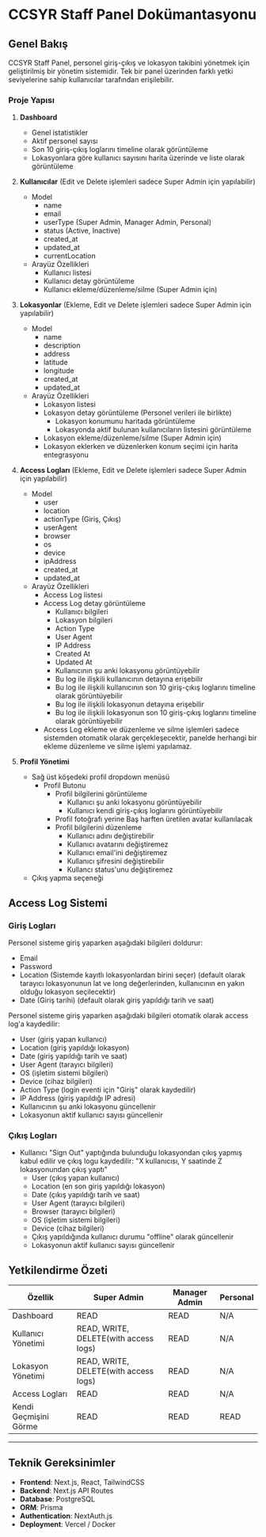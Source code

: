 # CCSYR Staff Panel Dokümantasyonu

## Genel Bakış

CCSYR Staff Panel, personel giriş-çıkış ve lokasyon takibini yönetmek için geliştirilmiş bir yönetim sistemidir. Tek bir panel üzerinden farklı yetki seviyelerine sahip kullanıcılar tarafından erişilebilir.

### Proje Yapısı

1. **Dashboard**

   - Genel istatistikler
   - Aktif personel sayısı
   - Son 10 giriş-çıkış loglarını timeline olarak görüntüleme
   - Lokasyonlara göre kullanıcı sayısını harita üzerinde ve liste olarak görüntüleme

2. **Kullanıcılar** (Edit ve Delete işlemleri sadece Super Admin için yapılabilir)

   - Model
     - name
     - email
     - userType (Super Admin, Manager Admin, Personal)
     - status (Active, Inactive)
     - created_at
     - updated_at
     - currentLocation
   - Arayüz Özellikleri
     - Kullanıcı listesi
     - Kullanıcı detay görüntüleme
     - Kullanıcı ekleme/düzenleme/silme (Super Admin için)

3. **Lokasyonlar** (Ekleme, Edit ve Delete işlemleri sadece Super Admin için yapılabilir)

   - Model
     - name
     - description
     - address
     - latitude
     - longitude
     - created_at
     - updated_at
   - Arayüz Özellikleri
     - Lokasyon listesi
     - Lokasyon detay görüntüleme (Personel verileri ile birlikte)
       - Lokasyon konumunu haritada görüntüleme
       - Lokasyonda aktif bulunan kullanıcıların listesini görüntüleme
     - Lokasyon ekleme/düzenleme/silme (Super Admin için)
     - Lokasyon eklerken ve düzenlerken konum seçimi için harita entegrasyonu

4. **Access Logları** (Ekleme, Edit ve Delete işlemleri sadece Super Admin için yapılabilir)

   - Model
     - user
     - location
     - actionType (Giriş, Çıkış)
     - userAgent
     - browser
     - os
     - device
     - ipAddress
     - created_at
     - updated_at
   - Arayüz Özellikleri
     - Access Log listesi
     - Access Log detay görüntüleme
       - Kullanıcı bilgileri
       - Lokasyon bilgileri
       - Action Type
       - User Agent
       - IP Address
       - Created At
       - Updated At
       - Kullanıcının şu anki lokasyonu görüntüyebilir
       - Bu log ile ilişkili kullanıcının detayına erişebilir
       - Bu log ile ilişkili kullanıcının son 10 giriş-çıkış loglarını timeline olarak görüntüyebilir
       - Bu log ile ilişkili lokasyonun detayına erişebilir
       - Bu log ile ilişkili lokasyonun son 10 giriş-çıkış loglarını timeline olarak görüntüyebilir
     - Access Log ekleme ve düzenleme ve silme işlemleri sadece sistemden otomatik olarak gerçekleşecektir, panelde herhangi bir ekleme düzenleme ve silme işlemi yapılamaz.

5. **Profil Yönetimi**

   - Sağ üst köşedeki profil dropdown menüsü
     - Profil Butonu
       - Profil bilgilerini görüntüleme
         - Kullanıcı şu anki lokasyonu görüntüyebilir
         - Kullanıcı kendi giriş-çıkış loglarını görüntüyebilir
       - Profil fotoğrafı yerine Baş harften üretilen avatar kullanılacak
       - Profil bilgilerini düzenleme
         - Kullanıcı adını değiştirebilir
         - Kullanıcı avatarını değiştiremez
         - Kullanıcı email'ini değiştiremez
         - Kullanıcı şifresini değiştirebilir
         - Kullancı status'unu değiştiremez
   - Çıkış yapma seçeneği

## Access Log Sistemi

### Giriş Logları

Personel sisteme giriş yaparken aşağıdaki bilgileri doldurur:

- Email
- Password
- Location (Sistemde kayıtlı lokasyonlardan birini seçer) (default olarak tarayıcı lokasyonunun lat ve long değerlerinden, kullanıcının en yakın olduğu lokasyon seçilecektir)
- Date (Giriş tarihi) (default olarak giriş yapıldığı tarih ve saat)

Personel sisteme giriş yaparken aşağıdaki bilgileri otomatik olarak access log'a kaydedilir:

- User (giriş yapan kullanıcı)
- Location (giriş yapıldığı lokasyon)
- Date (giriş yapıldığı tarih ve saat)
- User Agent (tarayıcı bilgileri)
- OS (işletim sistemi bilgileri)
- Device (cihaz bilgileri)
- Action Type (login eventi için "Giriş" olarak kaydedilir)
- IP Address (giriş yapıldığı IP adresi)
- Kullanıcının şu anki lokasyonu güncellenir
- Lokasyonun aktif kullanıcı sayısı güncellenir

### Çıkış Logları

- Kullanıcı "Sign Out" yaptığında bulunduğu lokasyondan çıkış yapmış kabul edilir ve çıkış logu kaydedilir: "X kullanıcısı, Y saatinde Z lokasyonundan çıkış yaptı"
  - User (çıkış yapan kullanıcı)
  - Location (en son giriş yapıldığı lokasyon)
  - Date (çıkış yapıldığı tarih ve saat)
  - User Agent (tarayıcı bilgileri)
  - Browser (tarayıcı bilgileri)
  - OS (işletim sistemi bilgileri)
  - Device (cihaz bilgileri)
  - Çıkış yapıldığında kullanıcı durumu "offline" olarak güncellenir
  - Lokasyonun aktif kullanıcı sayısı güncellenir

## Yetkilendirme Özeti

| Özellik               | Super Admin                           | Manager Admin | Personal |
| --------------------- | ------------------------------------- | ------------- | -------- |
| Dashboard             | READ                                  | READ          | N/A      |
| Kullanıcı Yönetimi    | READ, WRITE, DELETE(with access logs) | READ          | N/A      |
| Lokasyon Yönetimi     | READ, WRITE, DELETE(with access logs) | READ          | N/A      |
| Access Logları        | READ                                  | READ          | N/A      |
| Kendi Geçmişini Görme | READ                                  | READ          | READ     |

---

## Teknik Gereksinimler

- **Frontend**: Next.js, React, TailwindCSS
- **Backend**: Next.js API Routes
- **Database**: PostgreSQL
- **ORM**: Prisma
- **Authentication**: NextAuth.js
- **Deployment**: Vercel / Docker
